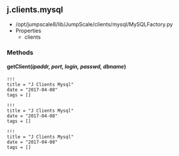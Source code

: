 <!-- toc -->
## j.clients.mysql

- /opt/jumpscale8/lib/JumpScale/clients/mysql/MySQLFactory.py
- Properties
    - clients

### Methods

    

#### getClient(*ipaddr, port, login, passwd, dbname*) 


```
!!!
title = "J Clients Mysql"
date = "2017-04-08"
tags = []
```

```
!!!
title = "J Clients Mysql"
date = "2017-04-08"
tags = []
```

```
!!!
title = "J Clients Mysql"
date = "2017-04-08"
tags = []
```

